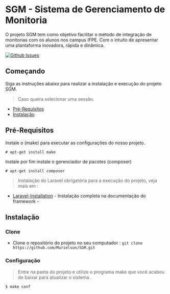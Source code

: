 # SGM - Sistema de Gerenciamento de Monitoria
O projeto SGM tem como objetivo facilitar o método de integração de monitorias com os alunos nos campus IFPE. Com o intuito de apresentar uma plantaforma inovadora, rápida e dinâmica.

[![Github Issues](http://githubbadges.herokuapp.com/Murielson/SGM/issues.svg?style=flat-square)](https://github.com/Murielson/SGM/issues)
## Começando
Siga as instruções abaixo para realizar a instalação e execução do projeto SGM.
> Caso queira selecionar uma sessão.

- [Pré-Requisitos](#pré-requisitos)
- [Instalação](#instalação)

## Pré-Requisitos

Instale o (make) para executar as configurações do nosso projeto.
```
# apt-get install make 
```
Instale por fim instale o gerenciador de pacotes (composer)
```
# apt-get install composer 
```
> Instalação do Laravel obrigatória para a execução do projeto, veja mais em :
* [Laravel-Installation](https://laravel.com/docs/5.8/installation) - Instalação completa na documentação do framework -

## Instalação
### Clone
- Clone o repositório do projeto no seu computador : ```git clone https://github.com/Murielson/SGM.git ```
### Configuração
> Entre na pasta do projeto e utilize o programa make que você acabou de baixar para atualizar o sistema .
```
$ make conf 
```



